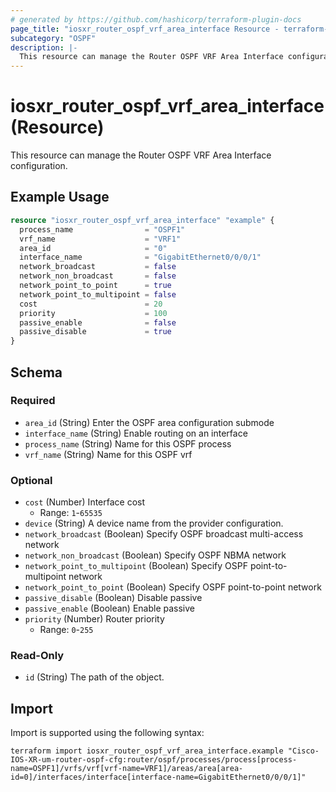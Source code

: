 ```yaml
---
# generated by https://github.com/hashicorp/terraform-plugin-docs
page_title: "iosxr_router_ospf_vrf_area_interface Resource - terraform-provider-iosxr"
subcategory: "OSPF"
description: |-
  This resource can manage the Router OSPF VRF Area Interface configuration.
---
```


# iosxr_router_ospf_vrf_area_interface (Resource)

This resource can manage the Router OSPF VRF Area Interface configuration.

## Example Usage

```terraform
resource "iosxr_router_ospf_vrf_area_interface" "example" {
  process_name                = "OSPF1"
  vrf_name                    = "VRF1"
  area_id                     = "0"
  interface_name              = "GigabitEthernet0/0/0/1"
  network_broadcast           = false
  network_non_broadcast       = false
  network_point_to_point      = true
  network_point_to_multipoint = false
  cost                        = 20
  priority                    = 100
  passive_enable              = false
  passive_disable             = true
}
```

<!-- schema generated by tfplugindocs -->
## Schema

### Required

- `area_id` (String) Enter the OSPF area configuration submode
- `interface_name` (String) Enable routing on an interface
- `process_name` (String) Name for this OSPF process
- `vrf_name` (String) Name for this OSPF vrf

### Optional

- `cost` (Number) Interface cost
  - Range: `1`-`65535`
- `device` (String) A device name from the provider configuration.
- `network_broadcast` (Boolean) Specify OSPF broadcast multi-access network
- `network_non_broadcast` (Boolean) Specify OSPF NBMA network
- `network_point_to_multipoint` (Boolean) Specify OSPF point-to-multipoint network
- `network_point_to_point` (Boolean) Specify OSPF point-to-point network
- `passive_disable` (Boolean) Disable passive
- `passive_enable` (Boolean) Enable passive
- `priority` (Number) Router priority
  - Range: `0`-`255`

### Read-Only

- `id` (String) The path of the object.

## Import

Import is supported using the following syntax:

```shell
terraform import iosxr_router_ospf_vrf_area_interface.example "Cisco-IOS-XR-um-router-ospf-cfg:router/ospf/processes/process[process-name=OSPF1]/vrfs/vrf[vrf-name=VRF1]/areas/area[area-id=0]/interfaces/interface[interface-name=GigabitEthernet0/0/0/1]"
```
